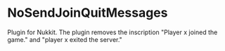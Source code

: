 # NoSendJoinQuitMessages

Plugin for Nukkit. The plugin removes the inscription "Player x joined the game." and "player x exited the server."
